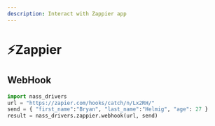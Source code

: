 ```yaml
---
description: Interact with Zappier app
---
```


# ⚡️Zappier

## WebHook

```python
import nass_drivers
url = "https://zapier.com/hooks/catch/n/Lx2RH/"
send = { "first_name":"Bryan", "last_name":"Helmig", "age": 27 }
result = nass_drivers.zappier.webhook(url, send)
```

